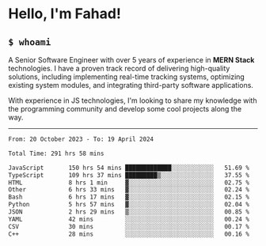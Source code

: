 <h1>Hello, I'm Fahad!</h1>

<h2><code>$ whoami</code></h2>

A Senior Software Engineer with over 5 years of experience in **MERN Stack** technologies. I have a proven track record of delivering high-quality solutions, including implementing real-time tracking systems, optimizing existing system modules, and integrating third-party software applications.

With experience in JS technologies, I'm looking to share my knowledge with the programming community and develop some cool projects along the way.

---

<!--START_SECTION:waka-->

```txt
From: 20 October 2023 - To: 19 April 2024

Total Time: 291 hrs 58 mins

JavaScript       150 hrs 54 mins █████████████░░░░░░░░░░░░   51.69 %
TypeScript       109 hrs 37 mins █████████▒░░░░░░░░░░░░░░░   37.55 %
HTML             8 hrs 1 min     ▓░░░░░░░░░░░░░░░░░░░░░░░░   02.75 %
Other            6 hrs 33 mins   ▓░░░░░░░░░░░░░░░░░░░░░░░░   02.24 %
Bash             6 hrs 17 mins   ▓░░░░░░░░░░░░░░░░░░░░░░░░   02.15 %
Python           5 hrs 57 mins   ▓░░░░░░░░░░░░░░░░░░░░░░░░   02.04 %
JSON             2 hrs 29 mins   ▒░░░░░░░░░░░░░░░░░░░░░░░░   00.85 %
YAML             42 mins         ░░░░░░░░░░░░░░░░░░░░░░░░░   00.24 %
CSV              30 mins         ░░░░░░░░░░░░░░░░░░░░░░░░░   00.17 %
C++              28 mins         ░░░░░░░░░░░░░░░░░░░░░░░░░   00.16 %
```

<!--END_SECTION:waka-->

<!--
**heyFahad/heyFahad** is a ✨ _special_ ✨ repository because its `README.md` (this file) appears on your GitHub profile.

Here are some ideas to get you started:

- 🔭 I’m currently working on ...
- 🌱 I’m currently learning ...
- 👯 I’m looking to collaborate on ...
- 🤔 I’m looking for help with ...
- 💬 Ask me about ...
- 📫 How to reach me: ...
- 😄 Pronouns: ...
- ⚡ Fun fact: ...
-->
